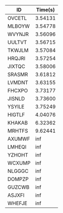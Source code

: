 |ID|Time(s)|
|-|-|
|OVCETL|3.54131|
|MLBOYW|3.54778|
|WVYNJR|3.56096|
|UULTVT|3.56715|
|TKWJLM|3.57084|
|HRQJRI|3.57254|
|JIXTQC|3.58006|
|SRASMR|3.61812|
|LVMDNT|3.63155|
|FHCXPO|3.73177|
|JISNLD|3.73600|
|YSYILE|3.75249|
|HIGTLF|4.04076|
|KHAKAB|6.32362|
|MRHTFS|9.62441|
|AXUMWF|inf|
|LMHEQI|inf|
|YZHOHT|inf|
|WCXUMP|inf|
|NLGGGC|inf|
|DOMPZP|inf|
|GUZCWB|inf|
|ASJXFI|inf|
|WHEFJE|inf|
